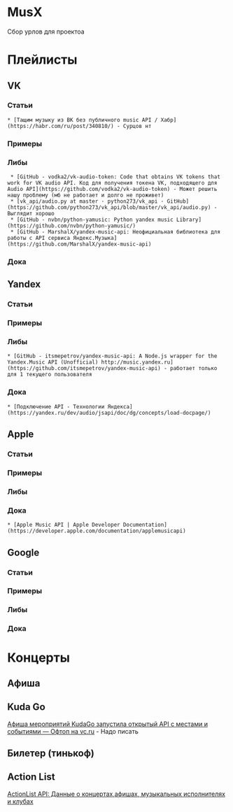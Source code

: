 # MusX
Сбор урлов для проектоа

# Плейлисты
## VK
### Статьи
	* [Тащим музыку из ВК без публичного music API / Хабр](https://habr.com/ru/post/340810/) - Сурцов нт
### Примеры
### Либы
	 * [GitHub - vodka2/vk-audio-token: Code that obtains VK tokens that work for VK audio API. Код для получения токена VK, подходящего для Audio API](https://github.com/vodka2/vk-audio-token) - Может решить нашу проблему (мб не работает и долго не проживет)
	 * [vk_api/audio.py at master · python273/vk_api · GitHub](https://github.com/python273/vk_api/blob/master/vk_api/audio.py) - Выглядит хорошо
	 * [GitHub - nvbn/python-yamusic: Python yandex music Library](https://github.com/nvbn/python-yamusic/)
	 * [GitHub - MarshalX/yandex-music-api: Неофициальная библиотека для работы с API сервиса Яндекс.Музыка](https://github.com/MarshalX/yandex-music-api)
### Дока

## Yandex
### Статьи
### Примеры
### Либы
	* [GitHub - itsmepetrov/yandex-music-api: A Node.js wrapper for the Yandex.Music API (Unofficial) http://music.yandex.ru](https://github.com/itsmepetrov/yandex-music-api) - работает только для 1 текущего пользователя
### Дока
	* [Подключение API - Технологии Яндекса](https://yandex.ru/dev/audio/jsapi/doc/dg/concepts/load-docpage/)

## Apple
### Статьи
### Примеры
### Либы
### Дока
	* [Apple Music API | Apple Developer Documentation](https://developer.apple.com/documentation/applemusicapi)

## Google
### Статьи
### Примеры
### Либы
### Дока

# Концерты
## Афиша
## Kuda Go
[Афиша мероприятий KudaGo запустила открытый API c местами и событиями — Офтоп на vc.ru](https://vc.ru/flood/9813-kudago-api) - Надо писать
## Билетер (тинькоф)
## Action List
[ActionList API: Данные о концертах,афишах, музыкальных исполнителях и клубах](http://api.actionlist.ru/)
